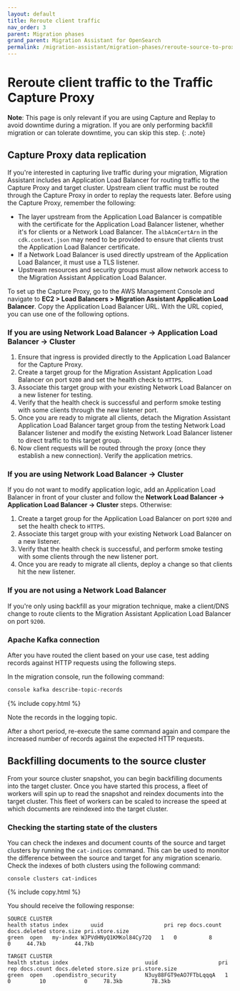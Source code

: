 ```yaml
---
layout: default
title: Reroute client traffic
nav_order: 3
parent: Migration phases
grand_parent: Migration Assistant for OpenSearch
permalink: /migration-assistant/migration-phases/reroute-source-to-proxy/
---
```


# Reroute client traffic to the Traffic Capture Proxy

**Note**: This page is only relevant if you are using Capture and Replay to avoid downtime during a migration. If you are only performing backfill migration or can tolerate downtime, you can skip this step.
{: .note}

## Capture Proxy data replication

If you're interested in capturing live traffic during your migration, Migration Assistant includes an Application Load Balancer for routing traffic to the Capture Proxy and target cluster. Upstream client traffic must be routed through the Capture Proxy in order to replay the requests later. Before using the Capture Proxy, remember the following:

* The layer upstream from the Application Load Balancer is compatible with the certificate for the Application Load Balancer listener, whether it's for clients or a Network Load Balancer. The `albAcmCertArn` in the `cdk.context.json` may need to be provided to ensure that clients trust the Application Load Balancer certificate.
* If a Network Load Balancer is used directly upstream of the Application Load Balancer, it must use a TLS listener.
* Upstream resources and security groups must allow network access to the Migration Assistant Application Load Balancer.

To set up the Capture Proxy, go to the AWS Management Console and navigate to **EC2 > Load Balancers > Migration Assistant Application Load Balancer**. Copy the Application Load Balancer URL. With the URL copied, you can use one of the following options.



### If you are using **Network Load Balancer → Application Load Balancer → Cluster**

1. Ensure that ingress is provided directly to the Application Load Balancer for the Capture Proxy.
2. Create a target group for the Migration Assistant Application Load Balancer on port `9200` and set the health check to `HTTPS`.
3. Associate this target group with your existing Network Load Balancer on a new listener for testing.
4. Verify that the health check is successful and perform smoke testing with some clients through the new listener port.
5. Once you are ready to migrate all clients, detach the Migration Assistant Application Load Balancer target group from the testing Network Load Balancer listener and modify the existing Network Load Balancer listener to direct traffic to this target group.
6. Now client requests will be routed through the proxy (once they establish a new connection). Verify the application metrics.

### If you are using **Network Load Balancer → Cluster**

If you do not want to modify application logic, add an Application Load Balancer in front of your cluster and follow the **Network Load Balancer → Application Load Balancer → Cluster** steps. Otherwise:

1. Create a target group for the Application Load Balancer on port `9200` and set the health check to `HTTPS`.
2. Associate this target group with your existing Network Load Balancer on a new listener.
3. Verify that the health check is successful, and perform smoke testing with some clients through the new listener port.
4. Once you are ready to migrate all clients, deploy a change so that clients hit the new listener.
   

### If you are **not using a Network Load Balancer**

If you're only using backfill as your migration technique, make a client/DNS change to route clients to the Migration Assistant Application Load Balancer on port `9200`.


### Apache Kafka connection

After you have routed the client based on your use case, test adding records against HTTP requests using the following steps.

In the migration console, run the following command:

```bash
console kafka describe-topic-records
```
{% include copy.html %}
   
Note the records in the logging topic.
   
After a short period, re-execute the same command again and compare the increased number of records against the expected HTTP requests.

## Backfilling documents to the source cluster

From your source cluster snapshot, you can begin backfilling documents into the target cluster. Once you have started this process, a fleet of workers will spin up to read the snapshot and reindex documents into the target cluster. This fleet of workers can be scaled to increase the speed at which documents are reindexed into the target cluster.

### Checking the starting state of the clusters

You can check the indexes and document counts of the source and target clusters by running the `cat-indices` command. This can be used to monitor the difference between the source and target for any migration scenario. Check the indexes of both clusters using the following command:

```shell
console clusters cat-indices
```
{% include copy.html %}

You should receive the following response:

```shell
SOURCE CLUSTER
health status index       uuid                   pri rep docs.count docs.deleted store.size pri.store.size
green  open   my-index WJPVdHNyQ1KMKol84Cy72Q   1   0          8            0     44.7kb         44.7kb

TARGET CLUSTER
health status index                        uuid                   pri rep docs.count docs.deleted store.size pri.store.size
green  open   .opendistro_security         N3uy88FGT9eAO7FTbLqqqA   1   0         10            0     78.3kb         78.3kb
```
